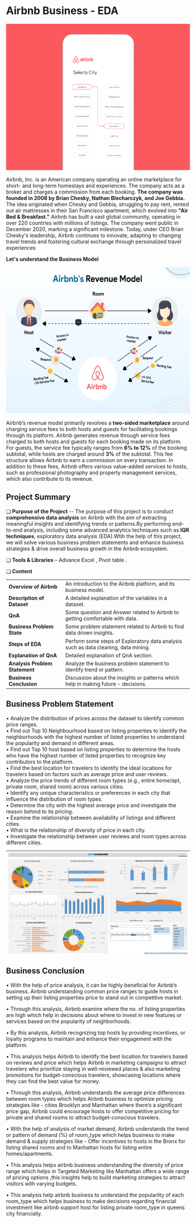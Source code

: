 # Airbnb Business - EDA

<p align = "center">
    <img src="https://github.com/ShubhamPadiya2002/Airbnb-Business-Analysis---EDA/blob/main/airbnb43.gif" alt="Example GIF" width="800" height="400">
</p>


Airbnb, Inc. is an American company operating an online marketplace for short- and long-term homestays and experiences. The company acts as a broker and charges a
commission from each booking. **The company was founded in 2008 by Brian Chesky, Nathan Blecharczyk, and Joe Gebbia.** The idea originated when Chesky and Gebbia,
struggling to pay rent, rented out air mattresses in their San Francisco apartment, which evolved into **"Air Bed & Breakfast."** Airbnb has built a vast global community, operating in
over 220 countries with millions of listings. The company went public in December 2020, marking a significant milestone. Today, under CEO Brian Chesky's leadership, Airbnb
continues to innovate, adapting to changing travel trends and fostering cultural exchange through personalized travel experiences
                                                                                                 
**Let's understand the Business Model** 

<p align = "center">
    <img src="https://github.com/ShubhamPadiya2002/Airbnb-Business-Analysis---EDA/blob/main/Business%20Model%20Picture.png" alt="Example IMG" width="800" height="400">
</p>

Airbnb’s revenue model primarily revolves a **two-sided marketplace** around charging service fees to both hosts and guests for facilitating bookings through its platform. Airbnb
generates revenue through service fees charged to both hosts and guests for each booking made on its platform. For guests, the service fee typically ranges from **6% to 12%** of the
booking subtotal, while hosts are charged around **3%** of the subtotal. This fee structure allows Airbnb to earn a commission on every transaction. In addition to these fees, Airbnb
offers various value-added services to hosts, such as professional photography and property management services, which also contribute to its revenue.
                 

## Project Summary
❑ **Purpose of the Project** -- The purpose of this project is to conduct **comprehensive data analysis** on Airbnb with the aim of extracting meaningful insights and identifying trends
or patterns.By performing end-to-end analysis, including some advanced analytics techniques such as **IQR techniques**, exploratory data analysis (EDA).Wtih the help of this project,
we will solve various business problem statements and enhance business strategies & drive overall business growth in the Airbnb ecosystem.                                                                                                                                                        

❑ **Tools & Libraries** – Advance Excel , Pivot table .

❑ **Content**  

<table>
  <tr>
    <td><b>Overview of Airbnb</b></td>
    <td>An introduction to the Airbnb platform, and its business model.</td>
  </tr>
  <tr>
    <td><b>Description of Dataset</b></td>
    <td>A detailed explanation of the variables in a dataset.</td>
  </tr>
  <tr>
    <td><b>QnA</b></td>
    <td>Some question and Answer related to Airbnb to getting comfortable with data.</td>
  </tr>
  <tr>
    <td><b>Business Problem State</b></td>
    <td>Some problem statement related to Airbnb to find data driven insights.
</td>
  </tr>
  <tr>
    <td><b>Steps of EDA</b></td>
    <td> Perform some steps of Exploratory data analysis such as data cleaning, data mining.
</td>
  </tr>
  <tr>
    <td><b>Explanation of QnA</b></td>
    <td>Detailed explanation of QnA section.</td>
  </tr>
     </tr>
    <td><b>Analysis Problem Statement</b></td>
    <td>Analyze the business problem statement to identify trend or pattern.</td>
  </tr>
  <tr>
    <td><b>Business Conclusion</b></td>
    <td>Discussion about the insights or patterns which help in making future - decisions.
</td>
  </tr>
    
</table>
                                                                                                                                                      
## Business Problem Statement

• Analyze the distribution of prices across the dataset to identify common price ranges.                                                                                                                         
• Find out Top 10 Neighbourhood based on listing properties to identify the neighborhoods with the highest number of listed properties to understand the popularity and demand in different areas.                                            
• Find out Top 10 host based on listing properties to determine the hosts who have the highest number of listed properties to recognize key contributors to the platform.                                                            
• Find the best location for travelers to identify the ideal locations for travelers based on factors such as average price and user reviews.                                                                                              
• Analyze the price trends of different room types (e.g., entire home/apt, private room, shared room) across various cities.                                                                                                              
• Identify any unique characteristics or preferences in each city that influence the distribution of room types.                                                                                                                    
• Determine the city with the highest average price and investigate the reason behind to its pricing.                                                                                                                               
• Examine the relationship between availability of listings and different cities.                                                                                                                                                 
• What is the relationship of diversity of price in each city.                                                                                                                                       
• Investigate the relationship between user reviews and room types across different cities.   


![Example Image](https://github.com/ShubhamPadiya2002/Excel-Project/blob/main/Screenshot%202024-04-18%20140225.jpg)










## Business Conclusion

• With the help of price analysis, it can be highly beneficial for Airbnb’s business. Airbnb understanding common price ranges to guide hosts in setting up their listing
properties price to stand out in competitive market. 

• Through this analysis, Airbnb examine where the no. of listing properties are high which help in decisions about where to invest in new features or services based on the
popularity of neighborhoods.      

• By this analysis, Airbnb recognizing top hosts by providing incentives, or loyalty programs to maintain and enhance their engagement with the platform.

• This analysis helps Airbnb to identify the best location for travelers based on reviews and price which helps Airbnb in marketing campaigns to attract travelers who
prioritize staying in well-reviewed places & also marketing promotions for budget-conscious travelers, showcasing locations where they can find the best value for
money.                 

• Through this analysis, Airbnb understands the average price differences between room types which helps Airbnb business to optimize pricing strategies like - cities Brooklyn
and Manhattan where there’s a significant price gap, Airbnb could encourage hosts to offer competitive pricing for private and shared rooms to attract budget-conscious travelers.

• With the help of analysis of market demand, Airbnb understands the trend or pattern of demand (%) of room_type which helps business to make demand & supply strategies
like - Offer incentives to hosts in the Bronx for listing shared rooms and to Manhattan hosts for listing entire homes/apartments.

• This analysis helps airbnb business understanding the diversity of price range which helps in Targeted Marketing like Manhattan offers a wide range of pricing options ,this
insights help to build marketing strategies to attract visitors with varying budgets.      

• This analysis help airbnb business to understand the popularlity of each room_type which helps business to make decisions regarding financial investment like airbnb
support host for listing private room_type in queens city financially.








